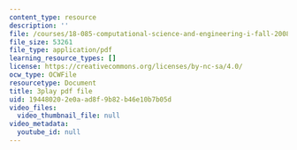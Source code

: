 ```yaml
---
content_type: resource
description: ''
file: /courses/18-085-computational-science-and-engineering-i-fall-2008/194480202e0aad8f9b82b46e10b7b05d_pN7zitwRq58.pdf
file_size: 53261
file_type: application/pdf
learning_resource_types: []
license: https://creativecommons.org/licenses/by-nc-sa/4.0/
ocw_type: OCWFile
resourcetype: Document
title: 3play pdf file
uid: 19448020-2e0a-ad8f-9b82-b46e10b7b05d
video_files:
  video_thumbnail_file: null
video_metadata:
  youtube_id: null
---
```

